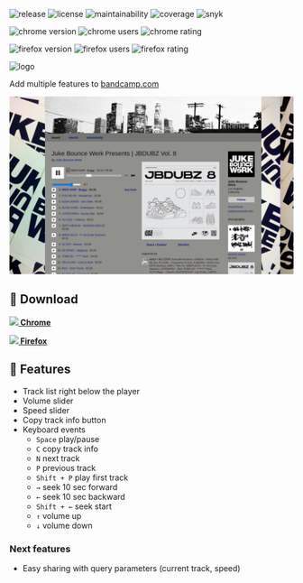 ![release](https://img.shields.io/github/v/release/bamdadsabbagh/bandcamp-plus--extension)
![license](https://img.shields.io/github/license/bamdadsabbagh/bandcamp-plus--extension)
![maintainability](https://img.shields.io/codeclimate/maintainability/bamdadsabbagh/bandcamp-plus--extension)
![coverage](https://img.shields.io/codeclimate/coverage/bamdadsabbagh/bandcamp-plus--extension)
![snyk](https://img.shields.io/snyk/vulnerabilities/github/bamdadsabbagh/bandcamp-plus--extension)

![chrome version](https://img.shields.io/chrome-web-store/v/hggjmjobahhmbmnfndhdgidchhhhjkad?label=chrome)
![chrome users](https://img.shields.io/chrome-web-store/users/hggjmjobahhmbmnfndhdgidchhhhjkad)
![chrome rating](https://img.shields.io/chrome-web-store/stars/hggjmjobahhmbmnfndhdgidchhhhjkad)

![firefox version](https://img.shields.io/amo/v/bandcamp?label=firefox)
![firefox users](https://img.shields.io/amo/users/bandcamp)
![firefox rating](https://img.shields.io/amo/stars/bandcamp?label=rating)

<img alt="logo" width="80px" src="https://raw.githubusercontent.com/bamdadsabbagh/bandcamp-plus--extension/master/assets/icons/bandcamp-plus-icon.svg">

Add multiple features to <a href="https://www.bandcamp.com/">bandcamp.com</a>

![](assets/screenshots/screenshot-01.png)

## 🚀 Download

**[<img height=30 src="https://icons.iconarchive.com/icons/cornmanthe3rd/plex/256/Internet-chrome-icon.png"> Chrome](https://chrome.google.com/webstore/detail/bandcamp%2B/hggjmjobahhmbmnfndhdgidchhhhjkad)**

**[<img height=30 src="https://icons.iconarchive.com/icons/cornmanthe3rd/plex/256/Internet-firefox-icon.png"> Firefox](https://addons.mozilla.org/en-US/firefox/addon/bandcamp)**

## 📖 Features

- Track list right below the player
- Volume slider
- Speed slider
- Copy track info button
- Keyboard events
  - `Space` play/pause
  - `C` copy track info
  - `N` next track
  - `P` previous track
  - `Shift + P` play first track
  - `→` seek 10 sec forward
  - `←` seek 10 sec backward
  - `Shift + ←` seek start
  - `↑` volume up
  - `↓` volume down

### Next features

- Easy sharing with query parameters (current track, speed)
